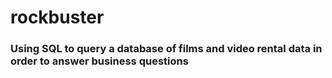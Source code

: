 # rockbuster
### Using SQL to query a database of films and video rental data in order to answer business questions
